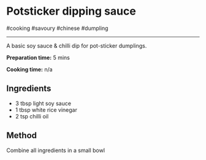 # Potsticker dipping sauce

#cooking #savoury #chinese #dumpling  

-----

A basic soy sauce & chilli dip for pot-sticker dumplings.

**Preparation time:** 5 mins 

**Cooking time:** n/a

## Ingredients

- 3 tbsp light soy sauce
- 1 tbsp white rice vinegar
- 2 tsp chilli oil

## Method

Combine all ingredients in a small bowl




